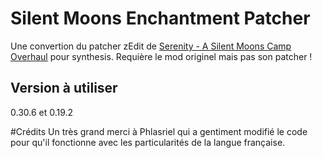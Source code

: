 # Silent Moons Enchantment Patcher

Une convertion du patcher zEdit de [Serenity - A Silent Moons Camp Overhaul](https://www.nexusmods.com/skyrimspecialedition/mods/30019) pour synthesis. Requière le mod originel mais pas son patcher !

## Version à utiliser
0.30.6 et 0.19.2

#Crédits
Un très grand merci à Phlasriel qui a gentiment modifié le code pour qu'il fonctionne avec les particularités de la langue française.
